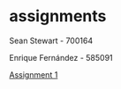 # assignments
Sean Stewart - 700164

Enrique Fernández - 585091

[Assignment 1](https://github.com/seanmathewstewart/assignments/blob/master/AEA%20Project.ipynb)

